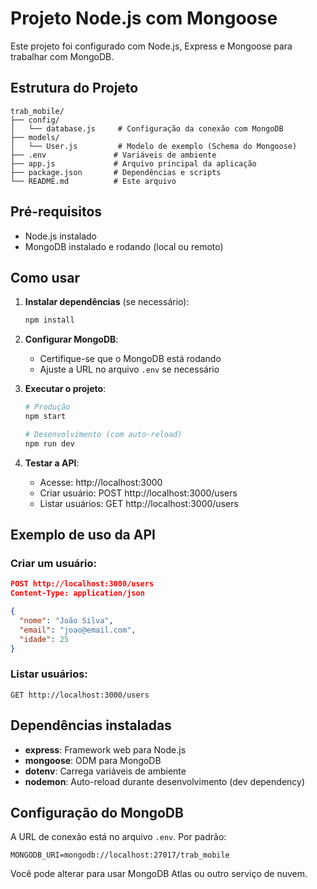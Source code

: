 # Projeto Node.js com Mongoose

Este projeto foi configurado com Node.js, Express e Mongoose para trabalhar com MongoDB.

## Estrutura do Projeto

```
trab_mobile/
├── config/
│   └── database.js     # Configuração da conexão com MongoDB
├── models/
│   └── User.js         # Modelo de exemplo (Schema do Mongoose)
├── .env               # Variáveis de ambiente
├── app.js             # Arquivo principal da aplicação
├── package.json       # Dependências e scripts
└── README.md          # Este arquivo
```

## Pré-requisitos

- Node.js instalado
- MongoDB instalado e rodando (local ou remoto)

## Como usar

1. **Instalar dependências** (se necessário):
   ```bash
   npm install
   ```

2. **Configurar MongoDB**:
   - Certifique-se que o MongoDB está rodando
   - Ajuste a URL no arquivo `.env` se necessário

3. **Executar o projeto**:
   ```bash
   # Produção
   npm start
   
   # Desenvolvimento (com auto-reload)
   npm run dev
   ```

4. **Testar a API**:
   - Acesse: http://localhost:3000
   - Criar usuário: POST http://localhost:3000/users
   - Listar usuários: GET http://localhost:3000/users

## Exemplo de uso da API

### Criar um usuário:
```json
POST http://localhost:3000/users
Content-Type: application/json

{
  "nome": "João Silva",
  "email": "joao@email.com",
  "idade": 25
}
```

### Listar usuários:
```
GET http://localhost:3000/users
```

## Dependências instaladas

- **express**: Framework web para Node.js
- **mongoose**: ODM para MongoDB
- **dotenv**: Carrega variáveis de ambiente
- **nodemon**: Auto-reload durante desenvolvimento (dev dependency)

## Configuração do MongoDB

A URL de conexão está no arquivo `.env`. Por padrão:
```
MONGODB_URI=mongodb://localhost:27017/trab_mobile
```

Você pode alterar para usar MongoDB Atlas ou outro serviço de nuvem.
